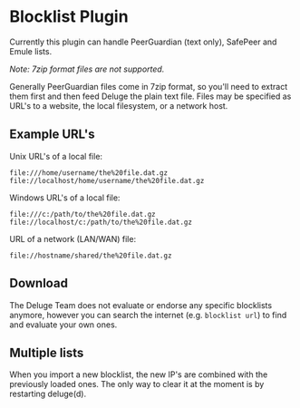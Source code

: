 # Blocklist Plugin

Currently this plugin can handle PeerGuardian (text only), SafePeer and Emule lists.

*Note: 7zip format files are not supported.* 

Generally PeerGuardian files come in 7zip format, so you'll need to extract them first and then feed Deluge the plain text file. Files may be specified as URL's to a website, the local filesystem, or a network host.

## Example URL's

Unix URL's of a local file:

```
file:///home/username/the%20file.dat.gz
file://localhost/home/username/the%20file.dat.gz
```

Windows URL's of a local file:

```
file:///c:/path/to/the%20file.dat.gz
file://localhost/c:/path/to/the%20file.dat.gz
```

URL of a network (LAN/WAN) file:

```
file://hostname/shared/the%20file.dat.gz
```

## Download

The Deluge Team does not evaluate or endorse any specific blocklists anymore, however you can search the internet (e.g. `blocklist url`) to find and evaluate your own ones.

## Multiple lists

When you import a new blocklist, the new IP's are combined with the previously loaded ones.  The only way to clear it at the moment is by restarting deluge(d).
